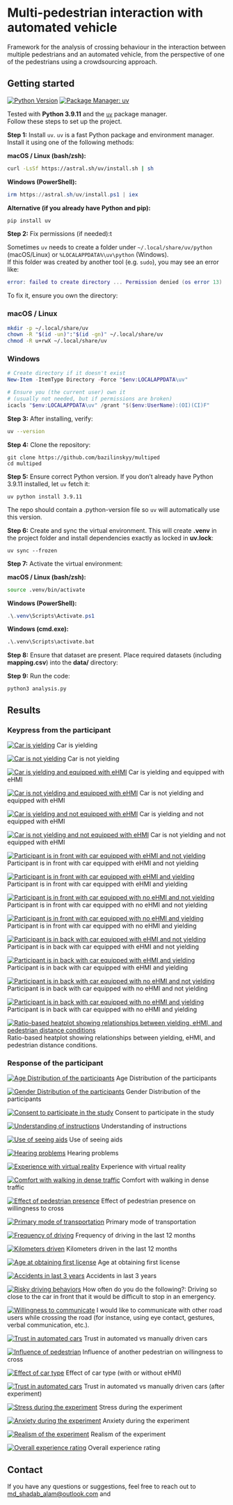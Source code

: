 # Multi-pedestrian interaction with automated vehicle
Framework for the analysis of crossing behaviour in the interaction between multiple pedestrians and an automated vehicle, from the perspective of one of the pedestrians using a crowdsourcing approach.


## Getting started
[![Python Version](https://img.shields.io/badge/python-3.9.11-blue.svg)](https://www.python.org/downloads/release/python-3919/)
[![Package Manager: uv](https://img.shields.io/badge/package%20manager-uv-green)](https://docs.astral.sh/uv/)

Tested with **Python 3.9.11** and the [`uv`](https://docs.astral.sh/uv/) package manager.  
Follow these steps to set up the project.

**Step 1:** Install `uv`. `uv` is a fast Python package and environment manager. Install it using one of the following methods:

**macOS / Linux (bash/zsh):**
```bash
curl -LsSf https://astral.sh/uv/install.sh | sh
```

**Windows (PowerShell):**
```powershell
irm https://astral.sh/uv/install.ps1 | iex
```

**Alternative (if you already have Python and pip):**
```bash
pip install uv
```

**Step 2:** Fix permissions (if needed):t

Sometimes `uv` needs to create a folder under `~/.local/share/uv/python` (macOS/Linux) or `%LOCALAPPDATA%\uv\python` (Windows).  
If this folder was created by another tool (e.g. `sudo`), you may see an error like:
```lua
error: failed to create directory ... Permission denied (os error 13)
```

To fix it, ensure you own the directory:

### macOS / Linux
```bash
mkdir -p ~/.local/share/uv
chown -R "$(id -un)":"$(id -gn)" ~/.local/share/uv
chmod -R u+rwX ~/.local/share/uv
```

### Windows
```powershell
# Create directory if it doesn't exist
New-Item -ItemType Directory -Force "$env:LOCALAPPDATA\uv"

# Ensure you (the current user) own it
# (usually not needed, but if permissions are broken)
icacls "$env:LOCALAPPDATA\uv" /grant "$($env:UserName):(OI)(CI)F"
```

**Step 3:** After installing, verify:
```bash
uv --version
```

**Step 4:** Clone the repository:
```command line
git clone https://github.com/bazilinskyy/multiped
cd multiped
```

**Step 5:** Ensure correct Python version. If you don’t already have Python 3.9.11 installed, let `uv` fetch it:
```command line
uv python install 3.9.11
```
The repo should contain a .python-version file so `uv` will automatically use this version.

**Step 6:** Create and sync the virtual environment. This will create **.venv** in the project folder and install dependencies exactly as locked in **uv.lock**:
```command line
uv sync --frozen
```

**Step 7:** Activate the virtual environment:

**macOS / Linux (bash/zsh):**
```bash
source .venv/bin/activate
```

**Windows (PowerShell):**
```powershell
.\.venv\Scripts\Activate.ps1
```

**Windows (cmd.exe):**
```bat
.\.venv\Scripts\activate.bat
```

**Step 8:** Ensure that dataset are present. Place required datasets (including **mapping.csv**) into the **data/** directory:


**Step 9:** Run the code:
```command line
python3 analysis.py
```


## Results

### Keypress from the participant

[![Car is yielding](figures/all_videos_kp_slider_plot_all_values_with_yielding.png)](https://htmlpreview.github.io/?https://github.com/bazilinskyy/multiped/blob/main/figures/all_videos_kp_slider_plot_all_values_with_yielding.html)
Car is yielding

[![Car is not yielding](figures/all_videos_kp_slider_plot_all_values_without_yielding.png)](https://htmlpreview.github.io/?https://github.com/bazilinskyy/multiped/blob/main/figures/all_videos_kp_slider_plot_all_values_without_yielding.html)
Car is not yielding

[![Car is yielding and equipped with eHMI](figures/all_videos_kp_slider_plot_eHMI_on_yielding.png)](https://htmlpreview.github.io/?https://github.com/bazilinskyy/multiped/blob/main/figures/all_videos_kp_slider_plot_eHMI_on_yielding.html)
Car is yielding and equipped with eHMI

[![Car is not yielding and equipped with eHMI](figures/all_videos_kp_slider_plot_eHMI_on_non-yielding.png)](https://htmlpreview.github.io/?https://github.com/bazilinskyy/multiped/blob/main/figures/all_videos_kp_slider_plot_eHMI_on_non-yielding.html)
Car is not yielding and equipped with eHMI

[![Car is yielding and not equipped with eHMI](figures/all_videos_kp_slider_plot_eHMI_off_yielding.png)](https://htmlpreview.github.io/?https://github.com/bazilinskyy/multiped/blob/main/figures/all_videos_kp_slider_plot_eHMI_off_yielding.html)
Car is yielding and not equipped with eHMI

[![Car is not yielding and not equipped with eHMI](figures/all_videos_kp_slider_plot_eHMI_off_non-yielding.png)](https://htmlpreview.github.io/?https://github.com/bazilinskyy/multiped/blob/main/figures/all_videos_kp_slider_plot_eHMI_off_non-yielding.html)
Car is not yielding and not equipped with eHMI

[![Participant is in front with car equipped with eHMI and not yielding](figures/all_videos_kp_slider_plot_first_eHMI_on_non-yielding.png)](https://htmlpreview.github.io/?https://github.com/bazilinskyy/multiped/blob/main/figures/all_videos_kp_slider_plot_first_eHMI_on_non-yielding.html)
Participant is in front with car equipped with eHMI and not yielding

[![Participant is in front with car equipped with eHMI and yielding](figures/all_videos_kp_slider_plot_first_eHMI_on_yielding.png)](https://htmlpreview.github.io/?https://github.com/bazilinskyy/multiped/blob/main/figures/all_videos_kp_slider_plot_first_eHMI_on_yielding.html)
Participant is in front with car equipped with eHMI and yielding

[![Participant is in front with car equipped with no eHMI and not yielding](figures/all_videos_kp_slider_plot_first_eHMI_off_non-yielding.png)](https://htmlpreview.github.io/?https://github.com/bazilinskyy/multiped/blob/main/figures/all_videos_kp_slider_plot_first_eHMI_off_non-yielding.html)
Participant is in front with car equipped with no eHMI and not yielding

[![Participant is in front with car equipped with no eHMI and yielding](figures/all_videos_kp_slider_plot_first_eHMI_off_yielding.png)](https://htmlpreview.github.io/?https://github.com/bazilinskyy/multiped/blob/main/figures/all_videos_kp_slider_plot_first_eHMI_off_yielding.html)
Participant is in front with car equipped with no eHMI and yielding

[![Participant is in back with car equipped with eHMI and not yielding](figures/all_videos_kp_slider_plot_second_eHMI_on_non-yielding.png)](https://htmlpreview.github.io/?https://github.com/bazilinskyy/multiped/blob/main/figures/all_videos_kp_slider_plot_second_eHMI_on_non-yielding.html)
Participant is in back with car equipped with eHMI and not yielding

[![Participant is in back with car equipped with eHMI and yielding](figures/all_videos_kp_slider_plot_second_eHMI_on_yielding.png)](https://htmlpreview.github.io/?https://github.com/bazilinskyy/multiped/blob/main/figures/all_videos_kp_slider_plot_second_eHMI_on_yielding.html)
Participant is in back with car equipped with eHMI and yielding

[![Participant is in back with car equipped with no eHMI and not yielding](figures/all_videos_kp_slider_plot_second_eHMI_off_non-yielding.png)](https://htmlpreview.github.io/?https://github.com/bazilinskyy/multiped/blob/main/figures/all_videos_kp_slider_plot_second_eHMI_off_non-yielding.html)
Participant is in back with car equipped with no eHMI and not yielding

[![Participant is in back with car equipped with no eHMI and yielding](figures/all_videos_kp_slider_plot_second_eHMI_off_yielding.png)](https://htmlpreview.github.io/?https://github.com/bazilinskyy/multiped/blob/main/figures/all_videos_kp_slider_plot_second_eHMI_off_yielding.html)
Participant is in back with car equipped with no eHMI and yielding

[![Ratio-based heatplot showing relationships between yielding, eHMI, and pedestrian distance conditions](figures/heatmap.png)](https://htmlpreview.github.io/?https://github.com/bazilinskyy/multiped/blob/main/figures/heatmap.html)
Ratio-based heatplot showing relationships between yielding, eHMI, and pedestrian distance conditions.


### Response of the participant


[![Age Distribution of the participants](figures/what_is_your_age_in_years.png)](https://htmlpreview.github.io/?https://github.com/bazilinskyy/multiped/blob/main/figures/what_is_your_age_in_years.html)
Age Distribution of the participants

[![Gender Distribution of the participants](figures/what_is_your_gender_intake.png)](https://htmlpreview.github.io/?https://github.com/bazilinskyy/multiped/blob/main/figures/what_is_your_gender_intake.html)
Gender Distribution of the participants

[![Consent to participate in the study](figures/do_you_consent_to_participate_in_this_study_as_described_in_the_information_provided_above_intake.png)](https://htmlpreview.github.io/?https://github.com/bazilinskyy/multiped/blob/main/figures/do_you_consent_to_participate_in_this_study_as_described_in_the_information_provided_above_intake.html)
Consent to participate in the study

[![Understanding of instructions](figures/have_you_read_and_understood_the_above_instructions_intake.png)](https://htmlpreview.github.io/?https://github.com/bazilinskyy/multiped/blob/main/figures/have_you_read_and_understood_the_above_instructions_intake.html)
Understanding of instructions  

[![Use of seeing aids](figures/are_you_wearing_any_seeing_aids_during_the_experiments_intake.png)](https://htmlpreview.github.io/?https://github.com/bazilinskyy/multiped/blob/main/figures/are_you_wearing_any_seeing_aids_during_the_experiments_intake.html)
Use of seeing aids  
 
[![Hearing problems](figures/do_you_have_problems_with_hearing_intake.png)](https://htmlpreview.github.io/?https://github.com/bazilinskyy/multiped/blob/main/figures/do_you_have_problems_with_hearing_intake.html)
Hearing problems 

[![Experience with virtual reality](figures/how_often_in_the_last_month_have_you_experienced_virtual_reality_intake.png)](https://htmlpreview.github.io/?https://github.com/bazilinskyy/multiped/blob/main/figures/how_often_in_the_last_month_have_you_experienced_virtual_reality_intake.html)
Experience with virtual reality  


[![Comfort with walking in dense traffic](figures/i_am_comfortable_with_walking_in_areas_with_dense_traffic_intake.png)](https://htmlpreview.github.io/?https://github.com/bazilinskyy/multiped/blob/main/figures/i_am_comfortable_with_walking_in_areas_with_dense_traffic_intake.html)
Comfort with walking in dense traffic  


[![Effect of pedestrian presence](figures/the_presence_of_another_pedestrian_reduces_my_willingness_to_cross_the_street_when_a_car_is_driving_towards_me_intake.png)](https://htmlpreview.github.io/?https://github.com/bazilinskyy/multiped/blob/main/figures/the_presence_of_another_pedestrian_reduces_my_willingness_to_cross_the_street_when_a_car_is_driving_towards_me_intake.html)
Effect of pedestrian presence on willingness to cross  


[![Primary mode of transportation](figures/what_is_your_primary_mode_of_transportation_intake.png)](https://htmlpreview.github.io/?https://github.com/bazilinskyy/multiped/blob/main/figures/what_is_your_primary_mode_of_transportation_intake.html)
Primary mode of transportation  

 
[![Frequency of driving](figures/on_average_how_often_did_you_drive_a_vehicle_in_the_last_12_months_intake.png)](https://htmlpreview.github.io/?https://github.com/bazilinskyy/multiped/blob/main/figures/on_average_how_often_did_you_drive_a_vehicle_in_the_last_12_months_intake.html)
Frequency of driving in the last 12 months 


[![Kilometers driven](figures/about_how_many_kilometers_did_you_drive_in_last_12_months_intake.png)](https://htmlpreview.github.io/?https://github.com/bazilinskyy/multiped/blob/main/figures/about_how_many_kilometers_did_you_drive_in_last_12_month_intake_.html)
Kilometers driven in the last 12 months  


[![Age at obtaining first license](figures/at_what_age_did_you_obtain_your_first_license_for_driving_a_car_or_motorcycle.png)](https://htmlpreview.github.io/?https://github.com/bazilinskyy/multiped/blob/main/figures/at_what_age_did_you_obtain_your_first_license_for_driving_a_car_or_motorcycle.html)
Age at obtaining first license  


[![Accidents in last 3 years](figures/how_many_accidents_were_you_involved_in_when_driving_a_car_in_the_last_3_years_please_include_all_accidents_regardless_of_how_they_were_caused_how_slight_they_were_or_where_they_happened_in.png)](https://htmlpreview.github.io/?https://github.com/bazilinskyy/multiped/blob/main/figures/how_many_accidents_were_you_involved_in_when_driving_a_car_in_the_last_3_years_please_include_all_accidents_regardless_of_how_they_were_caused_how_slight_they_were_or_where_they_happened_in.html)
Accidents in last 3 years  


[![Risky driving behaviors](figures/how_often_do_you_do_the_following_driving_so_close_to_the_car_in_front_that_it_would_be_difficult_to_stop_in_an_emergency_intake.png)](https://htmlpreview.github.io/?https://github.com/bazilinskyy/multiped/blob/main/figures/how_often_do_you_do_the_following_driving_so_close_to_the_car_in_front_that_it_would_be_difficult_to_stop_in_an_emergency_intake.html)
How often do you do the following?: Driving so close to the car in front that it would be difficult to stop in an emergency. 

 
[![Willingness to communicate](figures/i_would_like_to_communicate_with_other_road_users_while_crossing_the_road_for_instance_using_eye_contact_gestures_verbal_communication_etc_intake.png)](https://htmlpreview.github.io/?https://github.com/bazilinskyy/multiped/blob/main/figures/i_would_like_to_communicate_with_other_road_users_while_crossing_the_road_for_instance_using_eye_contact_gestures_verbal_communication_etc_intake.html)
I would like to communicate with other road users while crossing the road (for instance, using eye contact, gestures, verbal communication, etc.).

[![Trust in automated cars](figures/i_trust_an_automated_car_more_than_a_manually_driven_car_intake.png)](https://htmlpreview.github.io/?https://github.com/bazilinskyy/multiped/blob/main/figures/i_trust_an_automated_car_more_than_a_manually_driven_car_intake.html)
Trust in automated vs manually driven cars  

[![Influence of pedestrian](figures/the_presence_of_another_pedestrian_influenced_my_willingness_to_cross_the_road_post.png)](https://htmlpreview.github.io/?https://github.com/bazilinskyy/multiped/blob/main/figures/the_presence_of_another_pedestrian_influenced_my_willingness_to_cross_the_road_post.html)
Influence of another pedestrian on willingness to cross  


[![Effect of car type](figures/the_presence_of_another_pedestrian_reduces_my_willingness_to_cross_the_street_when_a_car_is_driving_towards_me_intake.png)](https://htmlpreview.github.io/?https://github.com/bazilinskyy/multiped/blob/main/figures/the_presence_of_another_pedestrian_reduces_my_willingness_to_cross_the_street_when_a_car_is_driving_towards_me_intake.html)
Effect of car type (with or without eHMI)  


[![Trust in automated cars](figures/i_trust_an_automated_car_more_than_a_manually_driven_car_post.png)](https://htmlpreview.github.io/?https://github.com/bazilinskyy/multiped/blob/main/figures/i_trust_an_automated_car_more_than_a_manually_driven_car_post.html)
Trust in automated vs manually driven cars (after experiment)  

 
[![Stress during the experiment](figures/how_stressful_did_you_feel_during_the_experiment.png)](https://htmlpreview.github.io/?https://github.com/bazilinskyy/multiped/blob/main/figures/how_stressful_did_you_feel_during_the_experiment.html)
Stress during the experiment 


[![Anxiety during the experiment](figures/how_anxious_did_you_feel_during_the_experiment.png)](https://htmlpreview.github.io/?https://github.com/bazilinskyy/multiped/blob/main/figures/how_anxious_did_you_feel_during_the_experiment.html)
Anxiety during the experiment


[![Realism of the experiment](figures/how_realistic_did_you_find_the_experiment.png)](https://htmlpreview.github.io/?https://github.com/bazilinskyy/multiped/blob/main/figures/how_realistic_did_you_find_the_experiment.html)
Realism of the experiment


[![Overall experience rating](figures/how_would_you_rate_your_overall_experience_in_this_experiment.png)](https://htmlpreview.github.io/?https://github.com/bazilinskyy/multiped/blob/main/figures/how_would_you_rate_your_overall_experience_in_this_experiment.html)
Overall experience rating


## Contact
If you have any questions or suggestions, feel free to reach out to md_shadab_alam@outlook.com and 
